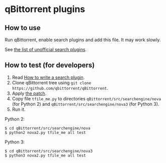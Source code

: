 # qBittorrent plugins

## How to use

Run qBittorrent, enable search plugins and add this file.
It may work slowly.

See [the list of unofficial search plugins][1].

[1]: https://github.com/qbittorrent/qBittorrent/wiki/Unofficial-search-plugins

## How to test (for developers)

 1. Read [How to write a search plugin][2].
 2. Clone qBittorrent tree using
    `git clone https://github.com/qbittorrent/qBittorrent`.
 3. Apply [the patch](https://gist.github.com/1a295e1cfceaa676ac5f).
 4. Copy file `tfile_me.py` to directories
    `qBittorrent/src/searchengine/nova` (for Python 2) and
    `qBittorrent/src/searchengine/nova3` (for Python 3).
 5. Run it.

Python 2:

```
$ cd qBittorrent/src/searchengine/nova
$ python2 nova2.py tfile_me all test
```

Python 3:

```
$ cd qBittorrent/src/searchengine/nova3
$ python3 nova2.py tfile_me all test
```
[2]: https://github.com/qbittorrent/qBittorrent/wiki/How-to-write-a-search-plugin
